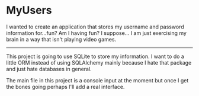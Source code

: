 # MyUsers

I wanted to create an application that stores my username and password information for...fun?
Am I having fun? I suppose... I am just exercising my brain in a way that isn't playing video games.


---
This project is going to use SQLite to store my information. I want to do a little ORM instead of using
SQLAlchemy mainly because I hate that package and just hate databases in general.

The main file in this project is a console input at the moment but once I get the bones going perhaps I'll
add a real interface.